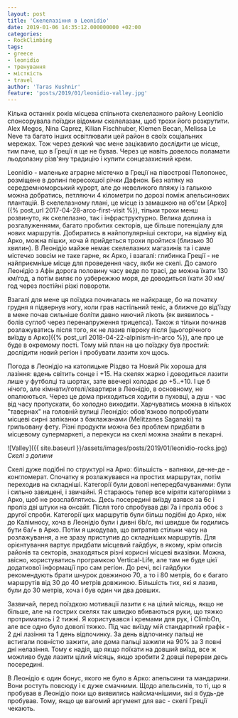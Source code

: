 ```yaml
---
layout: post
title: 'Скелелазіння в Leonidio'
date: 2019-01-06 14:35:12.000000000 +02:00
categories:
- RockClimbing
tags:
- greece
- leonidio
- тренування
- місткість
- travel
author: 'Taras Kushnir'
feature: 'posts/2019/01/leonidio-valley.jpg'
---
```


Кілька останніх років місцева спільнота скелелазного району Leonidio спонсорувала поїздки відомим скелелазам, щоб трохи його розкрутити. Alex Megos, Nina Caprez, Kilian Fischhuber, Klemen Becan, Melissa Le Neve та багато інших освітлювали цей район в своїх соціальних мережах. Тож через деякий час мене зацікавило дослідити це місце, тим паче, що в Греції я ще не бував. Через це навіть довелось поламати льодолазну різв'яну традицію і купити сонцезахисний крем.

<!--more-->

Leonidio - маленьке аграрне містечко в Греції на півострові Пелопонес, розміщене в долині пересохшої річки Дафнон. Без натяку на середземноморський курорт, але до невеликого пляжу із галькою можна добратись, петляючи 4 кілометри по дорозі поміж апельсинових плантацій. В скелелазному плані, це місце із замашкою на об'єм [Арко]({% post_url 2017-04-28-arco-first-visit %}), тільки трохи менш розвинуто, як скелелазно, так і інфраструктурно. Велика долина із розгалуженнями, багато пробитих секторів, ще більше потенціалу для нових маршрутів. Добиратись в найпопулярніші  сектори, на відміну від Арко, можна пішки, хоча й прийдеться трохи пройтися (близько 30 хвилин). В Леонідіо майже немає скелелазних магазинів та і саме містечко зовсім не таке гарне, як Арко, і взагалі: глибинка Греції - не найприємніше місце для проведення часу, якби не скелі. До самого Леонідіо з Афін дорога половину часу веде по трасі, де можна їхати 130 км/год, а потім виляє по узбережжю моря, де доводиться їхати 30 км/год через постійні різкі повороти.

Взагалі для мене ця поїздка починалась не найкраще, бо на початку грудня я підвернув ногу, коли грав настільний теніс, а ближче до від'їзду в мене почав сильніше боліти давно ниючий лікоть (як виявилось - болів суглоб через перенапруження трицепса). Також я тільки починав розлажуватись після того, як не лазив півроку після [цьогорічного виїзду в Арко]({% post_url 2018-04-22-alpinism-in-arco %}), але про це буде в окремому пості. Тому мій план на цю поїздку був простий: дослідити новий регіон і пробувати лазити хоч щось.

Погода в Леонідіо на католицьке Різдво та Новий Рік хороша для лазіння: вдень світить сонце і +15. На скелях жарко і доводиться лазити лише у футболці та шортах, зате ввечері холодає до +5..+10. І це б нічого, але кімнати/готелі/квартири в Леонідіо, в основному, не опалюються. Через це дома приходиться ходити в пуховці, а душ - час від часу пропускати, бо холодно виходити. Харчуватись можна в кількох "тавернах" на головній вулиці Леонідіо: обов'язково попробувати місцеві сирні запіканки з баклажанами (Melitzanes Saganaki) та грильовану фету. Різні продукти можна без проблем придбати в місцевому супермаркеті, а перекуси на скелі можна знайти в пекарні.

![Valley]({{ site.baseurl }}/assets/images/posts/2019/01/leonidio-rocks.jpg)
*Скелі з долини*

Скелі дуже подібні по структурі на Арко: більшість - вапняки, де-не-де - конгломерат. Спочатку я розлажувався на простих маршрутах, потім переходив на складніші. Категорії були доволі непередбачуваними: були і сильно завищені, і звичайні. Я стараюсь тепер все міряти категоріями з Арко, щоб не розслаблятись. Десь посередині виїзду взявся за 6с і проліз дві штуки на онсайт. Після того спробував дві 7а і проліз обоє з другої спроби. Категорії цих маршрутів були більш подібні до Арко, ніж до Калімносу, хоча в Леонідіо були і дивні 6b/c, які швидше би годились бути 6a/+ в Арко. Потім я шкодував, що витратив стільки часу на розлажування, а не зразу приступив до складніших маршрутів. Для орієнтування вартує придбати місцевий гайдбук, в якому, крім описів районів та секторів, знаходяться різні корисні місцеві вказівки. Можна, звісно, користуватись програмкою Vertical-Life, але там не буде цієї додаткової інформації про сам регіон. До речі, всі гайдбуки рекомендують брати шнурок довжиною 70, а то і 80 метрів, бо є багато маршрутів від 30 до 40 метрів довжиною. Більшість тих, які я лазив, були до 30 метрів, хоча і був один чи два довших. 

Зазвичай, перед поїздкою мотивації лазити є на цілий місяць, якщо не більше, але на гострих скелях так швидко вбиваються руки, що тяжко протриматись і 2 тижні. Я користувався і кремами для рук, і ClimbOn, але все одно було доволі тяжко. Під час виїзду мій стандартний графік - 2 дні лазіння та 1 день відпочинку. За день відпочинку пальці не встигали повністю зажити, але дома пальці зажили на 90% за 3 повні дні нелазіння. Тому є надія, що якщо поїхати на довший виїзд, все ж можливо буде лазити цілий місяць, якщо зробити 2 довші перерви десь посередині.

В Леонідіо є один бонус, якого не було в Арко: апельсини та мандарини. Вони ростуть повсюду і є дуже смачними. Щодо апельсинів, то ті, що я пробував в Леонідіо поки що виявились найсмачнішими, які я будь-де пробував. Тому, якщо це вагомий аргумент для вас - скелі Греції чекають.